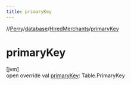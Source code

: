 ```yaml
---
title: primaryKey
---
```

//[Perry](../../../index.html)/[database](../index.html)/[HiredMerchants](index.html)/[primaryKey](primary-key.html)



# primaryKey



[jvm]\
open override val [primaryKey](primary-key.html): Table.PrimaryKey




